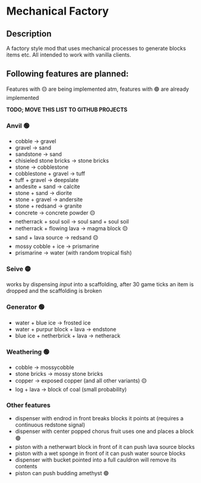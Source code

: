 # Mechanical Factory
## Description
A factory style mod that uses mechanical processes to generate blocks items etc. All intended to work with vanilla clients.

## Following features are planned:
Features with :yellow_circle: are being implemented atm, features with :green_circle: are already implemented

**TODO; MOVE THIS LIST TO GITHUB PROJECTS**

### Anvil :green_circle:
- cobble -> gravel
- gravel -> sand
- sandstone -> sand
- chisieled stone bricks -> stone bricks
- stone -> cobblestone
- cobblestone + gravel -> tuff
- tuff + gravel -> deepslate
- andesite + sand -> calcite
- stone + sand -> diorite
- stone + gravel -> andersite
- stone + redsand -> granite
- concrete -> concrete powder :yellow_circle:
- netherrack + soul soil -> soul sand + soul soil
- netherrack + flowing lava -> magma block :yellow_circle:
- sand + lava source -> redsand :yellow_circle:
- mossy cobble + ice -> prismarine
- prismarine -> water (with random tropical fish)

### Seive :yellow_circle:
works by dispensing *input* into a scaffolding, after 30 game ticks an item is dropped and the scaffolding is broken


### Generator :green_circle:
- water + blue ice -> frosted ice
- water + purpur block + lava -> endstone
- blue ice + netherbrick + lava -> netherack

### Weathering :green_circle:
- cobble -> mossycobble
- stone bricks -> mossy stone bricks
- copper -> exposed copper (and all other variants) :yellow_circle:
- log + lava -> block of coal (small probability)

### Other features
- dispenser with endrod in front breaks blocks it points at (requires a continuous redstone signal)
- dispenser with center popped chorus fruit uses one and places a block :green_circle:
- piston with a netherwart block in front of it can push lava source blocks
- piston with a wet sponge in front of it can push water source blocks
- dispenser with bucket pointed into a full cauldron will remove its contents
- piston can push budding amethyst :green_circle:
